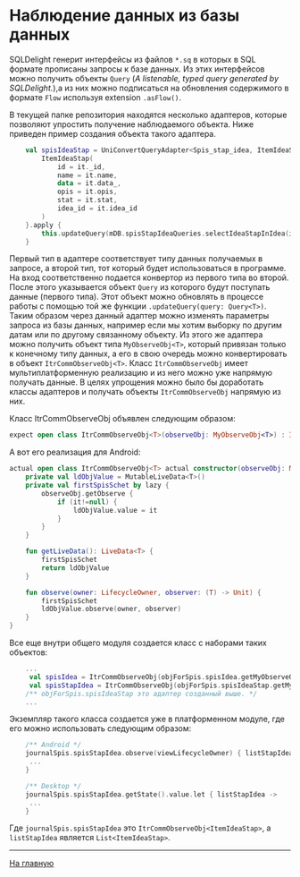 # Наблюдение данных из базы данных

SQLDelight генерит интерфейсы из файлов `*.sq` в которых в SQL формате прописаны запросы к 
базе данных. Из этих интерфейсов можно получить объекты `Query`
(<i>A listenable, typed query generated by SQLDelight.</i>),а из них можно подписаться
на обновления содержимого в формате `Flow` используя extension `.asFlow()`.

В текущей папке репозитория находятся несколько адаптеров, которые позволяют упростить
получение наблюдаемого объекта. Ниже приведен пример создания объекта такого адаптера.

```Kotlin
    val spisIdeaStap = UniConvertQueryAdapter<Spis_stap_idea, ItemIdeaStap>() {
        ItemIdeaStap(
            id = it._id,
            name = it.name,
            data = it.data_,
            opis = it.opis,
            stat = it.stat,
            idea_id = it.idea_id
        )
    }.apply {
        this.updateQuery(mDB.spisStapIdeaQueries.selectIdeaStapInIdea(idIdea = -1, sortField = "name")) 
    }
```

Первый тип в адаптере соответствует типу данных получаемых в запросе, а второй тип,
тот который будет использоваться в программе. На вход соответственно
подается конвертор из первого типа во второй. После этого указывается объект `Query` из
которого будут поступать данные (первого типа). Этот объект можно обновлять в процессе работы с помощью
той же функции `.updateQuery(query: Query<T>)`. Таким образом через данный адаптер
можно изменять параметры запроса из базы данных, например если мы хотим выборку по другим
датам или по другому связанному объекту. Из этого же адаптера можно получить объект
типа `MyObserveObj<T>`, который привязан только к конечному типу данных, а его в свою
очередь можно конвертировать в объект `ItrCommObserveObj<T>`. Класс `ItrCommObserveObj`
имеет мультиплатформенную реализацию и из него можно уже напрямую получать данные.
В целях упрощения можно было бы доработать классы адаптеров и получать объекты
`ItrCommObserveObj` напрямую из них.

Класс ItrCommObserveObj объявлен следующим образом:
```Kotlin
expect open class ItrCommObserveObj<T>(observeObj: MyObserveObj<T>) : ItrCommObserveInt
```
А вот его реализация для Android:
```Kotlin
actual open class ItrCommObserveObj<T> actual constructor(observeObj: MyObserveObj<T>): ItrCommObserveInt {
    private val ldObjValue = MutableLiveData<T>()
    private val firstSpisSchet by lazy {
        observeObj.getObserve {
            if (it!=null) {
                ldObjValue.value = it
            }
        }
    }

    fun getLiveData(): LiveData<T> {
        firstSpisSchet
        return ldObjValue
    }

    fun observe(owner: LifecycleOwner, observer: (T) -> Unit) {
        firstSpisSchet
        ldObjValue.observe(owner, observer)
    }
}
```

Все еще внутри общего модуля создается класс с наборами таких объектов:
```Kotlin
    ...
     val spisIdea = ItrCommObserveObj(objForSpis.spisIdea.getMyObserveObj())
     val spisStapIdea = ItrCommObserveObj(objForSpis.spisIdeaStap.getMyObserveObj())
    /** objForSpis.spisIdeaStap это адаптер созданный выше. */
    ...
```

Экземпляр такого класса создается уже в платформенном модуле, где его можно использовать 
следующим образом:
```Kotlin
    /** Android */
    journalSpis.spisStapIdea.observe(viewLifecycleOwner) { listStapIdea ->
     ...
    }

    /** Desktop */
    journalSpis.spisStapIdea.getState().value.let { listStapIdea ->
     ...
    }
```
Где `journalSpis.spisStapIdea` это `ItrCommObserveObj<ItemIdeaStap>`, а `listStapIdea` является `List<ItemIdeaStap>`.



---
[На главную](/)
